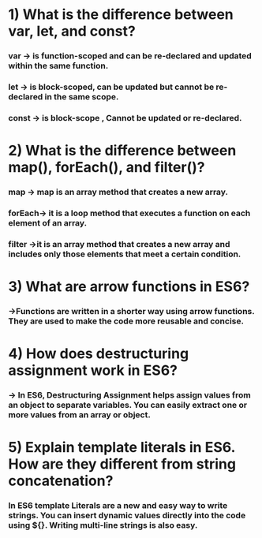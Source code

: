 # 1) What is the difference between var, let, and const?

### var -> is function-scoped and can be re-declared and updated within the same function.
### let -> is block-scoped, can be updated but cannot be re-declared in the same scope.
### const -> is block-scope , Cannot be updated or re-declared.


# 2) What is the difference between map(), forEach(), and filter()?

### map -> map is an array method that creates a new array.
### forEach-> it is a loop method that executes a function on each element of an array.
### filter ->it is an array method that creates a new array and includes only those elements that meet a certain condition.


# 3) What are arrow functions in ES6?

### ->Functions are written in a shorter way using arrow functions. They are used to make the code more reusable and concise.


# 4) How does destructuring assignment work in ES6?

### -> In ES6, Destructuring Assignment helps assign values from an object to separate variables. You can easily extract one or more values from an array or object.


# 5) Explain template literals in ES6. How are they different from string concatenation?

### In ES6 template Literals are a new and easy way to write strings. You can insert dynamic values directly into the code using ${}. Writing multi-line strings is also easy.